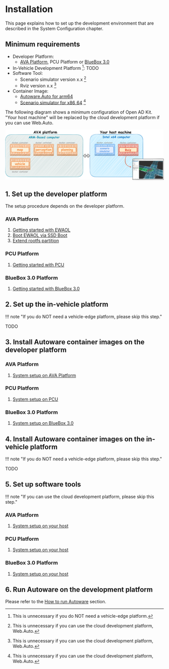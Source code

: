 # Installation

This page explains how to set up the development environment that are described in the System Configuration chapter.

## Minimum requirements

- Developer Platform:
  - [AVA Platform](https://www.ipi.wiki/pages/com-hpc-altra), PCU Platform or [BlueBox 3.0](https://www.nxp.com/design/designs/bluebox-3-0-automotive-high-performance-compute-ahpc-development-platform:BlueBox)
- In-Vehicle Development Platform [^1]: TODO
- Software Tool:
  - Scenario simulator version x.x [^2]
  - Rviz version x.x [^2]
- Container Image:
  - [Autoware.Auto for arm64](https://github.com/autowarefoundation/autoware/pkgs/container/autoware-universe/26844652?tag=galactic-latest-prebuilt-cuda-arm64)
  - [Scenario simulator for x86_64](https://github.com/autowarefoundation/autoware/pkgs/container/autoware-universe/26944750?tag=galactic-latest-prebuilt-cuda) [^2]

[^1]: This is unnecessary if you do NOT need a vehicle-edge platform.
[^2]: This is unnecessary if you can use the cloud development platform, Web.Auto.

The following diagram shows a minimum configuration of Open AD Kit. "Your host machine" will be replaced by the cloud development platform if you can use Web.Auto.

![minimum configuration](./images/test-configuration/test-bed.png)

## 1. Set up the developer platform

The setup procedure depends on the developer platform.

### AVA Platform

1. [Getting started with EWAOL](./getting-started.md)
1. [Boot EWAOL via SSD Boot](./boot-ewaol.md)
1. [Extend rootfs partition](./extend-rootfs.md)

### PCU Platform

1. [Getting started with PCU](./getting-started-pcu.md)

### BlueBox 3.0 Platform

1. [Getting started with BlueBox 3.0](./getting-started-bb_3_0.md)

## 2. Set up the in-vehicle platform

!!! note "If you do NOT need a vehicle-edge platform, please skip this step."

TODO

## 3. Install Autoware container images on the developer platform

### AVA Platform

1. [System setup on AVA Platform](./system-setup-ava.md)

### PCU Platform

1. [System setup on PCU](./system-setup-pcu.md)

### BlueBox 3.0 Platform

1. [System setup on BlueBox 3.0](./system-setup-bb_3_0.md)

## 4. Install Autoware container images on the in-vehicle platform

!!! note "If you do NOT need a vehicle-edge platform, please skip this step."

TODO

## 5. Set up software tools

!!! note "If you can use the cloud development platform, please skip this step."

### AVA Platform

1. [System setup on your host](./system-setup-host.md)

### PCU Platform

1. [System setup on your host](./system-setup-host.md)

### BlueBox 3.0 Platform

1. [System setup on your host](./system-setup-host.md)

## 6. Run Autoware on the development platform

Please refer to the [How to run Autoware](../how-to-run-autoware/index.md) section.
